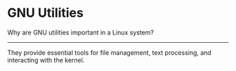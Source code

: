 # GNU Utilities

Why are GNU utilities important in a Linux system?

---

They provide essential tools for file management, text processing, and interacting with the kernel.